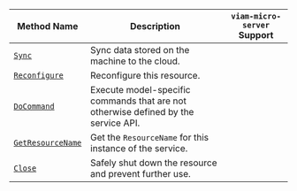 <!-- prettier-ignore -->
| Method Name | Description | `viam-micro-server` Support |
| ----------- | ----------- | --------------------------- |
| [`Sync`](/dev/reference/apis/services/data/#sync) | Sync data stored on the machine to the cloud. |  |
| [`Reconfigure`](/dev/reference/apis/services/data/#reconfigure) | Reconfigure this resource. |  |
| [`DoCommand`](/dev/reference/apis/services/data/#docommand) | Execute model-specific commands that are not otherwise defined by the service API. |  |
| [`GetResourceName`](/dev/reference/apis/services/data/#getresourcename) | Get the `ResourceName` for this instance of the service. |  |
| [`Close`](/dev/reference/apis/services/data/#close) | Safely shut down the resource and prevent further use. |  |

